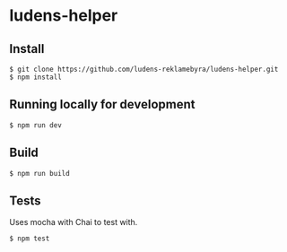 # ludens-helper

## Install
```
$ git clone https://github.com/ludens-reklamebyra/ludens-helper.git
$ npm install
```
## Running locally for development
```
$ npm run dev
```
## Build
```
$ npm run build
```
## Tests
Uses mocha with Chai to test with.
```
$ npm test
